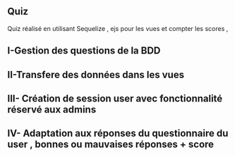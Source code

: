 ## Quiz 

Quiz réalisé en utilisant Sequelize , ejs pour les vues et compter les scores ,


## I-Gestion des questions de la BDD




## II-Transfere des données dans les vues 


## III- Création de session user avec fonctionnalité réservé aux admins 


## IV- Adaptation aux réponses du questionnaire du user , bonnes ou mauvaises réponses + score 
